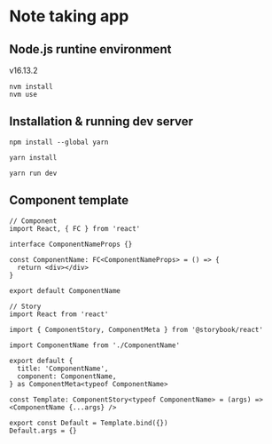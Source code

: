 # Note taking app

## Node.js runtine environment

v16.13.2

```
nvm install
nvm use
```

## Installation & running dev server

```
npm install --global yarn

yarn install

yarn run dev
```

## Component template

```
// Component
import React, { FC } from 'react'

interface ComponentNameProps {}

const ComponentName: FC<ComponentNameProps> = () => {
  return <div></div>
}

export default ComponentName

```

```
// Story
import React from 'react'

import { ComponentStory, ComponentMeta } from '@storybook/react'

import ComponentName from './ComponentName'

export default {
  title: 'ComponentName',
  component: ComponentName,
} as ComponentMeta<typeof ComponentName>

const Template: ComponentStory<typeof ComponentName> = (args) => <ComponentName {...args} />

export const Default = Template.bind({})
Default.args = {}
```
